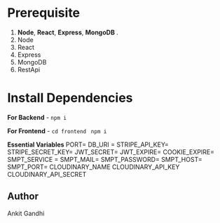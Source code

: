 # Prerequisite

1.  **Node**, **React**, **Express**, **MongoDB** .
2.  Node
3.  React
4.  Express
5.  MongoDB
6.  RestApi

# Install Dependencies

**For Backend** - `npm i`

**For Frontend** - `cd frontend` ` npm i`

**Essential Variables**
PORT=
DB_URI =
STRIPE_API_KEY=
STRIPE_SECRET_KEY=
JWT_SECRET=
JWT_EXPIRE=
COOKIE_EXPIRE=
SMPT_SERVICE =
SMPT_MAIL=
SMPT_PASSWORD=
SMPT_HOST=
SMPT_PORT=
CLOUDINARY_NAME
CLOUDINARY_API_KEY
CLOUDINARY_API_SECRET

## Author

Ankit Gandhi
